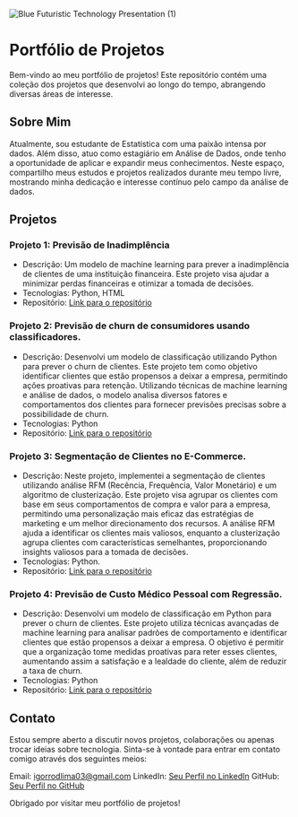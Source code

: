 ![Blue Futuristic Technology Presentation (1)](https://github.com/user-attachments/assets/1648a3a8-4707-4927-b803-11ce53b6dda7)

# Portfólio de Projetos
Bem-vindo ao meu portfólio de projetos! 
Este repositório contém uma coleção dos projetos que desenvolvi ao longo do tempo, abrangendo diversas áreas de interesse.

## Sobre Mim
Atualmente, sou estudante de Estatística com uma paixão intensa por dados. Além disso, atuo como estagiário em Análise de Dados, onde tenho a oportunidade de aplicar e expandir meus conhecimentos. Neste espaço, compartilho meus estudos e projetos realizados durante meu tempo livre, mostrando minha dedicação e interesse contínuo pelo campo da análise de dados.

## Projetos
### Projeto 1: Previsão de Inadimplência

- Descrição: Um modelo de machine learning para prever a inadimplência de clientes de uma instituição financeira. Este projeto visa ajudar a minimizar perdas financeiras e otimizar a tomada de decisões.
- Tecnologias: Python, HTML
- Repositório: [Link para o repositório](https://github.com/igorrodlima/Portfolio-De-Projetos/tree/main/Risco%20Crédito)

### Projeto 2: Previsão de churn de consumidores usando classificadores.
- Descrição: Desenvolvi um modelo de classificação utilizando Python para prever o churn de clientes. Este projeto tem como objetivo identificar clientes que estão propensos a deixar a empresa, permitindo ações proativas para retenção. Utilizando técnicas de machine learning e análise de dados, o modelo analisa diversos fatores e comportamentos dos clientes para fornecer previsões precisas sobre a possibilidade de churn.
- Tecnologias: Python
- Repositório: [Link para o repositório](https://github.com/igorrodlima/Portfolio-De-Projetos/blob/main/Churn%20de%20Consumidores%20em%20um%20Banco.ipynb)

### Projeto 3: Segmentação de Clientes no E-Commerce.
- Descrição: Neste projeto, implementei a segmentação de clientes utilizando análise RFM (Recência, Frequência, Valor Monetário) e um algoritmo de clusterização. Este projeto visa agrupar os clientes com base em seus comportamentos de compra e valor para a empresa, permitindo uma personalização mais eficaz das estratégias de marketing e um melhor direcionamento dos recursos. A análise RFM ajuda a identificar os clientes mais valiosos, enquanto a clusterização agrupa clientes com características semelhantes, proporcionando insights valiosos para a tomada de decisões.
- Tecnologias: Python.
- Repositório: [Link para o repositório](https://github.com/igorrodlima/Portfolio-De-Projetos/blob/main/Segmentação%20de%20Clientes%20no%20E-Commerce.ipynb)

### Projeto 4: Previsão de Custo Médico Pessoal com Regressão.
- Descrição: Desenvolvi um modelo de classificação em Python para prever o churn de clientes. Este projeto utiliza técnicas avançadas de machine learning para analisar padrões de comportamento e identificar clientes que estão propensos a deixar a empresa. O objetivo é permitir que a organização tome medidas proativas para reter esses clientes, aumentando assim a satisfação e a lealdade do cliente, além de reduzir a taxa de churn.
- Tecnologias: Python
- Repositório: [Link para o repositório](https://github.com/igorrodlima/Portfolio-De-Projetos/blob/main/Custo%20Médico%20Pessoal%20-%20Machine%20Learning.ipynb)

## Contato
Estou sempre aberto a discutir novos projetos, colaborações ou apenas trocar ideias sobre tecnologia. Sinta-se à vontade para entrar em contato comigo através dos seguintes meios:

Email: igorrodlima03@gmail.com
LinkedIn: [Seu Perfil no LinkedIn](https://www.linkedin.com/in/igorrodlima/)
GitHub: [Seu Perfil no GitHub](https://github.com/igorrodlima)

Obrigado por visitar meu portfólio de projetos!
